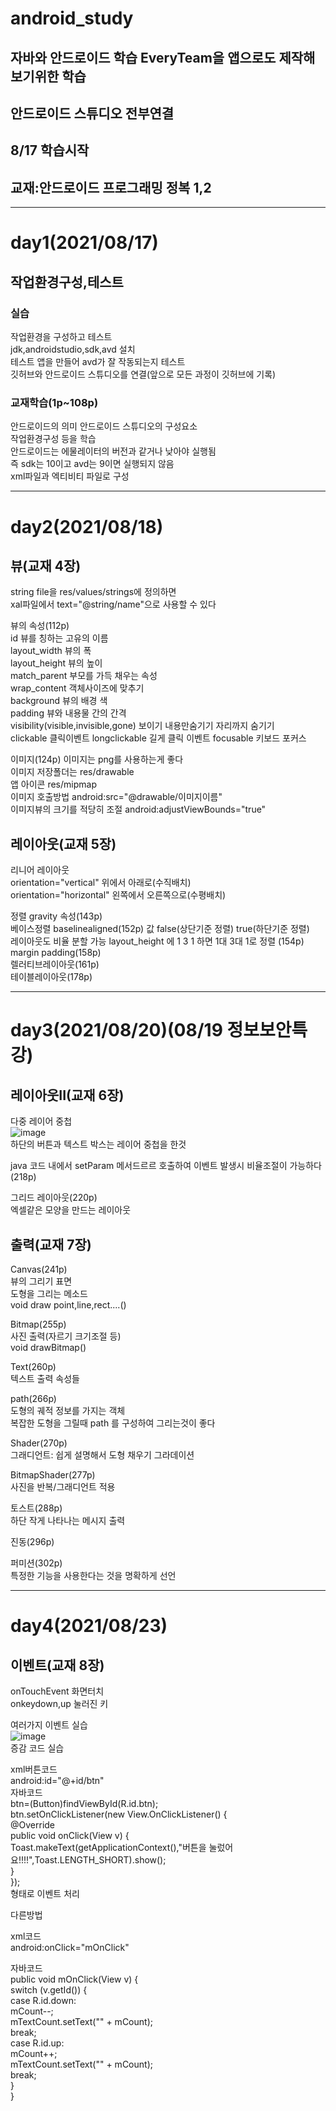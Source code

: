
# android_study  
## 자바와 안드로이드 학습 EveryTeam을 앱으로도 제작해보기위한 학습  
## 안드로이드 스튜디오 전부연결  
## 8/17 학습시작  
## 교재:안드로이드 프로그래밍 정복 1,2  
<hr>  

# day1(2021/08/17)  
## 작업환경구성,테스트  
### 실습
작업환경을 구성하고 테스트  
jdk,androidstudio,sdk,avd 설치  
테스트 앱을 만들어 avd가 잘 작동되는지 테스트  
깃허브와 안드로이드 스튜디오를 연결(앞으로 모든 과정이 깃허브에 기록)  
### 교재학습(1p~108p)
안드로이드의 의미 안드로이드 스튜디오의 구성요소  
작업환경구성 등을 학습  
안드로이드는 에물레이터의 버전과 같거나 낮아야 실행됨  
즉 sdk는 10이고 avd는 9이면 실행되지 않음  
xml파일과 엑티비티 파일로 구성  

<hr>

# day2(2021/08/18)
## 뷰(교재 4장)

string file을 res/values/strings에 정의하면  
xal파일에서 text="@string/name"으로 사용할 수 있다  

뷰의 속성(112p)  
id 뷰를 칭하는 고유의 이름  
layout_width 뷰의 폭  
layout_height 뷰의 높이  
match_parent 부모를 가득 채우는 속성  
wrap_content 객체사이즈에 맞추기  
background 뷰의 배경 색  
padding 뷰와 내용물 간의 간격  
visibility(visible,invisible,gone) 보이기 내용만숨기기 자리까지 숨기기  
clickable 클릭이벤트 
longclickable 길게 클릭 이벤트 
focusable 키보드 포커스 
  
이미지(124p) 
이미지는 png를 사용하는게 좋다  
이미지 저장폴더는 res/drawable  
앱 아이콘 res/mipmap  
이미지 호출방법 android:src="@drawable/이미지이름"  
이미지뷰의 크기를 적당히 조절 android:adjustViewBounds="true"  

## 레이아웃(교재 5장)  
리니어 레이아웃  
orientation="vertical" 위에서 아래로(수직배치)  
orientation="horizontal" 왼쪽에서 오른쪽으로(수평배치)  
  
정렬 gravity 속성(143p)  
베이스정렬 baselinealigned(152p) 값 false(상단기준 정렬) true(하단기준 정렬)  
레이아웃도 비율 분할 가능 layout_height 에 1 3 1 하면 1대 3대 1로 정렬 (154p)  
margin padding(158p)  
렐러티브레이아웃(161p)  
테이블레이아웃(178p)  

<hr>

# day3(2021/08/20)(08/19 정보보안특강)  
## 레이아웃II(교재 6장)  
다중 레이어 중첩  
![image](https://user-images.githubusercontent.com/75231868/130178216-755bc802-19d0-4115-8fa9-6112e03ab231.png)  
하단의 버튼과 텍스트 박스는 레이어 중첩을 한것  

java 코드 내에서 setParam 메서드르르 호출하여 이벤트 발생시 비율조절이 가능하다(218p)   

그리드 레이아웃(220p)  
엑셀같은 모양을 만드는 레이아웃  

## 출력(교재 7장)  
Canvas(241p)    
뷰의 그리기 표면  
도형을 그리는 메소드   
void draw point,line,rect....()  
  
Bitmap(255p)  
사진 출력(자르기 크기조절 등)    
void drawBitmap()   
  
Text(260p)  
텍스트 출력 속성들  
  
path(266p)  
도형의 궤적 정보를 가지는 객체  
복잡한 도형을 그릴때 path 를 구성하여 그리는것이 좋다  
  
Shader(270p)  
그래디언트: 쉽게 설명해서 도형 채우기 그라데이션  

BitmapShader(277p)  
사진을 반복/그래디언트 적용  
  
토스트(288p)  
하단 작게 나타나는 메시지 출력  
  
진동(296p)  
  
퍼미션(302p)  
특정한 기능을 사용한다는 것을 명확하게 선언  

<hr>  

# day4(2021/08/23)  
## 이벤트(교재 8장)  
onTouchEvent 화면터치  
onkeydown,up 눌러진 키  

여러가지 이벤트 실습  
![image](https://user-images.githubusercontent.com/75231868/130415403-b2151b1c-053c-4595-95ae-dbeefd72d147.png)  
증감 코드 실습  
 
xml버튼코드  
android:id="@+id/btn"  
자바코드  
btn=(Button)findViewById(R.id.btn);  
        btn.setOnClickListener(new View.OnClickListener() {  
            @Override  
            public void onClick(View v) {  
                Toast.makeText(getApplicationContext(),"버튼을 눌렀어요!!!!",Toast.LENGTH_SHORT).show();  
            }  
        });  
형태로 이벤트 처리  
  
다른방법  
  
xml코드  
android:onClick="mOnClick"  
  
자바코드  
 public void mOnClick(View v) {  
        switch (v.getId()) {  
            case R.id.down:  
                mCount--;  
                mTextCount.setText("" + mCount);  
                break;  
            case R.id.up:  
                mCount++;  
                mTextCount.setText("" + mCount);  
                break;  
        }  
    }  
  
  



